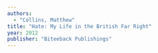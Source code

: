 ```yaml
---
authors:
  - "Collins, Matthew"
title: "Hate: My Life in the British Far Right"
year: 2012
publisher: "Biteeback Publishings"
---
```


